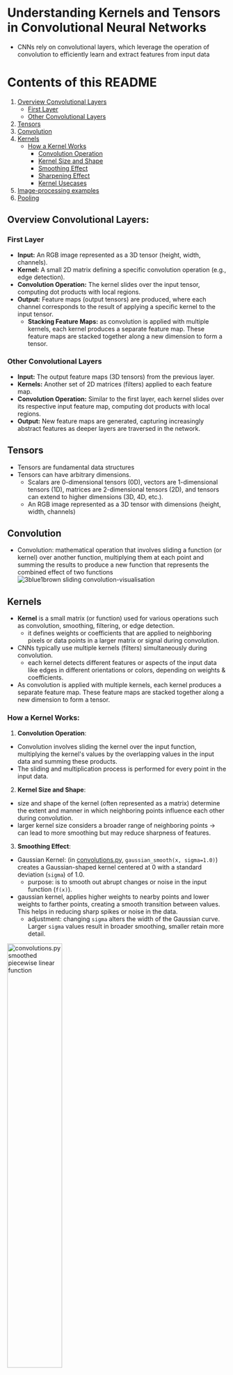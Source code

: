 # Understanding Kernels and Tensors in Convolutional Neural Networks

- CNNs rely on convolutional layers, which leverage the operation of convolution to efficiently learn and extract features from input data

# Contents of this README

1. [Overview Convolutional Layers](#overview-convolutional-layers)
   - [First Layer](#first-layer)
   - [Other Convolutional Layers](#other-convolutional-layers)
2. [Tensors](#tensors)
3. [Convolution](#convolution)
4. [Kernels](#kernels)
   - [How a Kernel Works](#how-a-kernel-works)
     - [Convolution Operation](#convolution-operation)
     - [Kernel Size and Shape](#kernel-size-and-shape)
     - [Smoothing Effect](#smoothing-effect)
     - [Sharpening Effect](#sharpening-effect)
     - [Kernel Usecases](#kernel-usecases)
5. [Image-processing examples](#image-processing-examples)
6. [Pooling](#pooling)

## Overview Convolutional Layers:

### First Layer

- **Input:** An RGB image represented as a 3D tensor (height, width, channels).
- **Kernel:** A small 2D matrix defining a specific convolution operation (e.g., edge detection).
- **Convolution Operation:** The kernel slides over the input tensor, computing dot products with local regions.
- **Output:** Feature maps (output tensors) are produced, where each channel corresponds to the result of applying a specific kernel to the input tensor.
  - **Stacking Feature Maps:** as convolution is applied with multiple kernels, each kernel produces a separate feature map. These feature maps are stacked together along a new dimension to form a tensor.

### Other Convolutional Layers

- **Input:** The output feature maps (3D tensors) from the previous layer.
- **Kernels:** Another set of 2D matrices (filters) applied to each feature map.
- **Convolution Operation:** Similar to the first layer, each kernel slides over its respective input feature map, computing dot products with local regions.
- **Output:** New feature maps are generated, capturing increasingly abstract features as deeper layers are traversed in the network.

## Tensors

- Tensors are fundamental data structures
- Tensors can have arbitrary dimensions.
  - Scalars are 0-dimensional tensors (0D), vectors are 1-dimensional tensors (1D), matrices are 2-dimensional tensors (2D), and tensors can extend to higher dimensions (3D, 4D, etc.).
  - An RGB image represented as a 3D tensor with dimensions (height, width, channels)

## Convolution

- Convolution: mathematical operation that involves sliding a function (or kernel) over another function, multiplying them at each point and summing the results to produce a new function that represents the combined effect of two functions
  ![3blue1brown sliding convolution-visualisation](../images/3b1b_convolution.gif)

## Kernels

- **Kernel** is a small matrix (or function) used for various operations such as convolution, smoothing, filtering, or edge detection.
  - it defines weights or coefficients that are applied to neighboring pixels or data points in a larger matrix or signal during convolution.
- CNNs typically use multiple kernels (filters) simultaneously during convolution.
  - each kernel detects different features or aspects of the input data like edges in different orientations or colors, depending on weights & coefficients.
- As convolution is applied with multiple kernels, each kernel produces a separate feature map. These feature maps are stacked together along a new dimension to form a tensor.

### How a Kernel Works:

1. **Convolution Operation**:

- Convolution involves sliding the kernel over the input function, multiplying the kernel's values by the overlapping values in the input data and summing these products.
- The sliding and multiplication process is performed for every point in the input data.

2. **Kernel Size and Shape**:

- size and shape of the kernel (often represented as a matrix) determine the extent and manner in which neighboring points influence each other during convolution.
- larger kernel size considers a broader range of neighboring points -> can lead to more smoothing but may reduce sharpness of features.

3. **Smoothing Effect**:

- Gaussian Kernel: (in [convolutions.py](convolutions.py), `gaussian_smooth(x, sigma=1.0)`) creates a Gaussian-shaped kernel centered at 0 with a standard deviation (`sigma`) of 1.0.
  - purpose: is to smooth out abrupt changes or noise in the input function (`f(x)`).
- gaussian kernel, applies higher weights to nearby points and lower weights to farther points, creating a smooth transition between values. This helps in reducing sharp spikes or noise in the data.
  - adjustment: changing `sigma` alters the width of the Gaussian curve. Larger `sigma` values result in broader smoothing, smaller retain more detail.

<img src="../images/smooth_function_convolution.png" alt="convolutions.py smoothed piecewise linear function" style="width: 50%;" />

4. **Sharpening Effect**:

- **Laplacian of Gaussian Kernel**: (in [convolutions.py](convolutions.py), `laplacian_of_gaussian(x, sigma=1.0)`) creates a kernel designed to detect edges and highlight rapid intensity changes. This kernel combines the second derivative (Laplacian) with a Gaussian filter.
  - **purpose**: To emphasize the extremes and highlight regions with rapid changes or high frequency content in the input function (`f(x)`).
- **Laplacian of Gaussian Kernel**: assigns higher weights to points where there are rapid changes in the input function and lower or negative weights to smoother regions, thus highlighting transitions and edges.
  - **Adjustment**: Changing `sigma` alters the sensitivity of the kernel. Smaller `sigma` values more localized edge detection, larger `sigma` values make the kernel sensitive to broader changes.

<img src="../images/sharp_function_convolution.png" alt="convolutions.py magnified piecewise linear function" style="width: 50%;" />

5. **Kernel Usecases**:

- Kernels are widely used in signal processing tasks such as image processing (e.g., blurring, sharpening), noise reduction, feature extraction, and edge detection.
- They are also used in numerical methods to solve differential equations and in machine learning algorithms (i.e. CNNs).

## Image-processing examples:

convolution-visualisation

![visualisation](../images/img-conv.gif)

edge-detection

<img src="../images/edge-detection.png" alt="edge detection" style="width: 50%;" />

<div style="display: flex; justify-content: space-around;">
  <img src="../images/vertical-edge.png" alt="vertical" style="width: 45%;" />
  <img src="../images/horizontal-edge.png" alt="horizontal" style="width: 45%;" />
</div>

gaussian smoothing

<img src="../images/gaussian-conv.png" alt="gaussian smoothing" style="width: 50%;" />

brightening / darkening

<div style="display: flex; justify-content: space-around;">
  <img src="../images/bright-conv.png" alt="Image 1" style="width: 45%;" />
  <img src="../images/dark-conv.png" alt="Image 2" style="width: 45%;" />
</div>

## Pooling

In convolutional neural networks (CNNs), pooling is a process that reduces the spatial dimensions of feature maps by summarizing smaller regions into single values.
Think of it as combining several pixels into larger ones.

**Types:**

- **Max Pooling:** Selects the maximum value from a defined window (e.g., 2x2), capturing the most prominent feature.
  - Example: For a 2x2 region [1, 3; 2, 4], max pooling would result in 4.
- **Average Pooling:** Calculates the average value from a defined window, providing a smoother representation.
  - Example: For a 2x2 region [1, 3; 2, 4], average pooling would result in (1+3+2+4)/4 = 2.5.

**Why use pooling:**

Makes the computation more efficient and robust to minor input changes by:

1. reducing the size of feature maps.
2. abstracting features.
3. providing spatial invariance.

<img src="../images/pooling.png" alt="pooling example" style="width: 50%;" />
